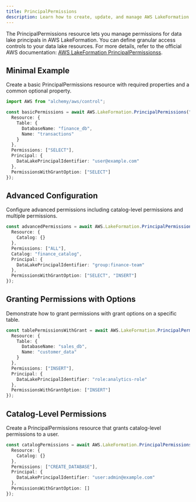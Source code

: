 ```yaml
---
title: PrincipalPermissions
description: Learn how to create, update, and manage AWS LakeFormation PrincipalPermissionss using Alchemy Cloud Control.
---
```


The PrincipalPermissions resource lets you manage permissions for data lake principals in AWS LakeFormation. You can define granular access controls to your data lake resources. For more details, refer to the official AWS documentation: [AWS LakeFormation PrincipalPermissionss](https://docs.aws.amazon.com/lakeformation/latest/userguide/).

## Minimal Example

Create a basic PrincipalPermissions resource with required properties and a common optional property.

```ts
import AWS from "alchemy/aws/control";

const basicPermissions = await AWS.LakeFormation.PrincipalPermissions("basicPermissions", {
  Resource: {
    Table: {
      DatabaseName: "finance_db",
      Name: "transactions"
    }
  },
  Permissions: ["SELECT"],
  Principal: {
    DataLakePrincipalIdentifier: "user@example.com"
  },
  PermissionsWithGrantOption: ["SELECT"]
});
```

## Advanced Configuration

Configure advanced permissions including catalog-level permissions and multiple permissions.

```ts
const advancedPermissions = await AWS.LakeFormation.PrincipalPermissions("advancedPermissions", {
  Resource: {
    Catalog: {}
  },
  Permissions: ["ALL"],
  Catalog: "finance_catalog",
  Principal: {
    DataLakePrincipalIdentifier: "group:finance-team"
  },
  PermissionsWithGrantOption: ["SELECT", "INSERT"]
});
```

## Granting Permissions with Options

Demonstrate how to grant permissions with grant options on a specific table.

```ts
const tablePermissionsWithGrant = await AWS.LakeFormation.PrincipalPermissions("tablePermissionsWithGrant", {
  Resource: {
    Table: {
      DatabaseName: "sales_db",
      Name: "customer_data"
    }
  },
  Permissions: ["INSERT"],
  Principal: {
    DataLakePrincipalIdentifier: "role:analytics-role"
  },
  PermissionsWithGrantOption: ["INSERT"]
});
```

## Catalog-Level Permissions

Create a PrincipalPermissions resource that grants catalog-level permissions to a user.

```ts
const catalogPermissions = await AWS.LakeFormation.PrincipalPermissions("catalogPermissions", {
  Resource: {
    Catalog: {}
  },
  Permissions: ["CREATE_DATABASE"],
  Principal: {
    DataLakePrincipalIdentifier: "user:admin@example.com"
  },
  PermissionsWithGrantOption: []
});
```